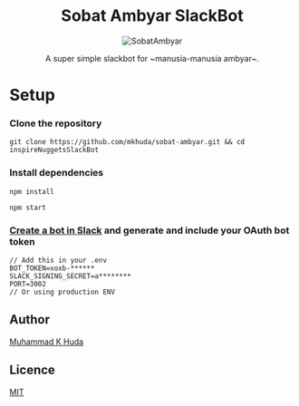 <div align="center">
    
# Sobat Ambyar SlackBot

![SobatAmbyar](https://avatars.slack-edge.com/2020-03-24/1023381274981_cddb07dd666086c15004_192.png)

A super simple slackbot for ~manusia-manusia ambyar~.

</div>

# Setup

### Clone the repository

```
git clone https://github.com/mkhuda/sobat-ambyar.git && cd inspireNuggetsSlackBot
```

### Install dependencies

```
npm install

npm start
```

### [Create a bot in Slack](https://api.slack.com/apps/AM92STGGG/general?) and generate and include your OAuth bot token

```
// Add this in your .env
BOT_TOKEN=xoxb-******
SLACK_SIGNING_SECRET=a********
PORT=3002
// Or using production ENV
```

## Author

[Muhammad K Huda](https://mkhuda.com)

## Licence

[MIT](https://opensource.org/licenses/MIT)
